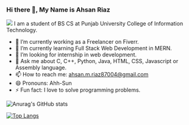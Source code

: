 ### Hi there 👋, My Name is Ahsan Riaz
![](https://komarev.com/ghpvc/?username=AhsanRiaz9)
I am a student of BS CS at Punjab University College of Information Technology.
- 🔭 I’m currently working as a Freelancer on Fiverr.
- 🌱 I’m currently learning Full Stack Web Development in MERN.
- 🤔 I’m looking for internship in web development.
- 💬 Ask me about C, C++, Python, Java, HTML, CSS, Javascript or Assembly language.
- 📫 How to reach me: ahsan.m.riaz87004@gmail.com
- 😄 Pronouns: Ahh-Sun
- ⚡ Fun fact: I love to solve programming problems.

![Anurag's GitHub stats](https://github-readme-stats.vercel.app/api?username=ahsanriaz9&show_icons=true&theme=radical)

[![Top Langs](https://github-readme-stats.vercel.app/api/top-langs/?username=ahsanriaz9)](https://github.com/anuraghazra/github-readme-stats)




